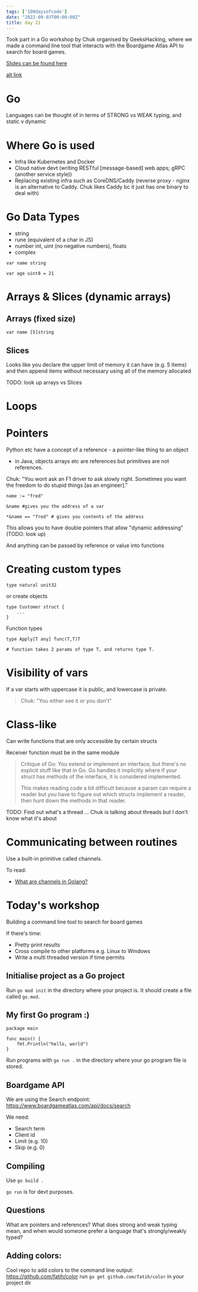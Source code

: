 ```yaml
---
tags: ['100daysofcode']
date: "2022-09-03T00:00:00Z"
title: day 21
---
```


Took part in a Go workshop by Chuk organised by GeeksHacking, where we made a command line tool that interacts with the Boardgame Atlas API to search for board games. 

<!--more-->

[Slides can be found here](bit.ly/golang_for_programmers)

[alt link](https://docs.google.com/presentation/d/1S2bS0Wvevd3_Cb8DwDXYD4Swwq_3IDlfVuFY1V2lesg/edit#slide=id.p )

# Go
Languages can be thought of in terms of STRONG vs WEAK typing, and static v dynamic 


# Where Go is used
- Infra like Kubernetes and Docker 
- Cloud native devt (writing RESTful [message-based] web apps; gRPC (another service style))
- Replacing existing infra such as CoreDNS/Caddy (reverse proxy - nginx is an alternative to Caddy. Chuk likes Caddy bc it just has one binary to deal with)

# Go Data Types
- string
- rune (equivalent of a char in JS)
- number int, uint (no negative numbers), floats
- complex 

```
var name string

var age uint8 = 21
```

# Arrays & Slices (dynamic arrays)

## Arrays (fixed size)
``` 
var name [5]string
```

## Slices

Looks like you declare the upper limit of memory it can have (e.g. 5 items) and then append items without necessary using all of the memory allocated 

TODO: look up arrays vs Slices


# Loops

# Pointers

Python etc have a concept of a reference - a pointer-like thing to an object 
- in Java, objects arrays etc are references but primitives are not references. 

Chuk: "You wont ask an F1 driver to ask slowly right. Sometimes you want the freedom to do stupid things [as an engineer]." 

```
name := "fred"

&name #gives you the address of a var 

*&name == "fred" # gives you contents of the address 
```

This allows you to have double pointers that allow "dynamic addressing" (TODO: look up)

And anything can be passed by reference or value into functions 


# Creating custom types 

```
type natural unit32
```

or create objects
```
type Customer struct {
    ...
}
```

Function types 
```
type Apply[T any] func(T,T)T 

# function takes 2 params of type T, and returns type T. 

```
# Visibility of vars
If a var starts with uppercase it is public, and lowercase is private. 

> Chuk: "You either see it or you don't"

# Class-like
Can write functions that are only accessible by certain structs 

Receiver function must be in the same module 

> Critique of Go: You extend or implement an interface, but there's no explicit stuff like that in Go. Go handles it implicitly where if your struct has methods of the interface, it is considered implemented. 
> 
> This makes reading code a bit difficult because a param can require a reader but you have to figure out which structs implement a reader, then hunt down the methods in that reader. 


TODO: Find out what's a thread ... Chuk is talking about threads but I don't know what it's about 

# Communicating between routines 

Use a built-in primitive called channels. 

To read: 
- [What are channels in Golang?](https://www.educative.io/answers/what-are-channels-in-golang)

# Today's workshop

Building a command line tool to search for board games 

If there's time:
- Pretty print results 
- Cross compile to other platforms e.g. Linux to Windows 
- Write a multi threaded version if time permits


## Initialise project as a Go project
Run ``` go mod init ``` in the directory where your project is. It should create a file called ```go.mod```.

## My first Go program :) 
```
package main

func main() {
    fmt.Println("hello, world")
}
 ```

 Run programs with ``` go run . ``` in the directory where your go program file is stored.


## Boardgame API

 We are using the Search endpoint: https://www.boardgameatlas.com/api/docs/search 

 We need:
 - Search term
 - Client id
 - Limit (e.g. 10)
 - Skip (e.g. 0)


## Compiling
 Use ``` go build . ```

 ``` go run ``` is for devt purposes.


## Questions
What are pointers and references?
What does strong and weak typing mean, and when would someone prefer a language that's strongly/weakly typed?

## Adding colors: 
Cool repo to add colors to the command line output: https://github.com/fatih/color
run ``` go get github.com/fatih/color ``` in your project dir 